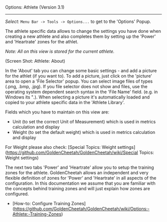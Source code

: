 Options: Athlete (Version 3.1)
***

_Select:_ `Menu Bar -> Tools -> Options...` to get to the 'Options' Popup.

The athlete specific data allows to change the settings you have done when creating a new athlete and also completes them by setting up the 'Power' and 'Heartrate' zones for the athlet.

_Note: All on this view is stored for the current athlete._

(Screen Shot: Athlete: About)

In the 'About' tab you can change some basic settings - and add a picture for the athlet (if you want to). To add a picture, just click on the 'picture' area to open a 'File Selector' popup. You can select image files of types (.png, .bmp, .jpg). If you file selector does not show and files, use the operating system dependent search syntax in the 'File Name' field. (e.g. in Windows its "*.*). When selecting a picture it's automatically loaded and copied to your athlete specific data in the 'Athlete Library'.

Fields which you have to maintain on this view are:

* Unit (to set the correct Unit of Measurement) which is used in metrics calculation and display
* Weight (to set the default weight) which is used in metrics calculation and display

For Weight please also check: [Special Topics: Weight settings] (https://github.com/GoldenCheetah/GoldenCheetah/wiki/Special Topics: Weight settings) 

The next two tabs 'Power' and 'Heartrate' allow you to setup the training zones for the athlete. GoldenCheetah allows an independent and very flexible definition of zones for 'Power' and 'Heartrate' in all aspects of the configuration. In this documentation we assume that you are familiar with the concepts behind training zones and will just explain how zones are configured.

* [How-to: Configure Training Zones] (https://github.com/GoldenCheetah/GoldenCheetah/wiki/Options:-Athlete:-Training-Zones)

 

